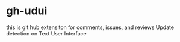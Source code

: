 # gh-udui

this is git hub extensiton for comments, issues, and reviews Update detection on Text User Interface
